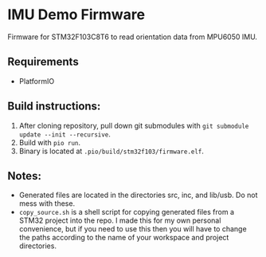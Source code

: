 # IMU Demo Firmware

Firmware for STM32F103C8T6 to read orientation data from MPU6050 IMU.

## Requirements

- PlatformIO

## Build instructions:

1. After cloning repository, pull down git submodules with `git submodule update --init --recursive`.
2. Build with `pio run`.
3. Binary is located at `.pio/build/stm32f103/firmware.elf`.

## Notes:

- Generated files are located in the directories src, inc, and lib/usb. Do not mess with these.
- `copy_source.sh` is a shell script for copying generated files from a STM32 project into the repo. I made this for my own personal convenience, but if you need to use this then you will have to change the paths according to the name of your workspace and project directories.

